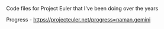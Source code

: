 Code files for Project Euler that I've been doing over the years

Progress - https://projecteuler.net/progress=naman.gemini
